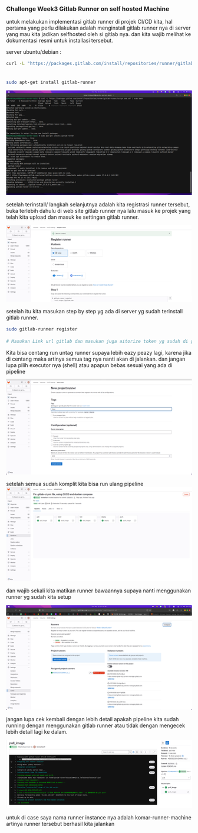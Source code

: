 ### Challenge Week3 Gitlab Runner on self hosted Machine

untuk melakukan implementasi gitlab runner di projek CI/CD kita, hal pertama yang perlu dilakukan adalah menginstall gitlab runner nya di server yang mau kita jadikan selfhosted oleh si gitlab nya. dan kita wajib melihat ke dokumentasi resmi untuk installasi tersebut.

server ubuntu/debian :

```bash
curl -L "https://packages.gitlab.com/install/repositories/runner/gitlab-runner/script.deb.sh" | sudo bash


sudo apt-get install gitlab-runner
```

![Alt text](./images/1.png)

setelah terinstall/ langkah selanjutnya adalah kita registrasi runner tersebut, buka terlebih dahulu di web site gitlab runner nya lalu masuk ke projek yang telah kita upload dan masuk ke settingan gitlab runner.

![Alt text](./images/2.png)

setelah itu kita masukan step by step yg ada di server yg sudah terinstall gitlab runner.

```bash
sudo gitlab-runner register

# Masukan Link url gitlab dan masukan juga aitorize token yg sudah di generate di gitlabnya
```

Kita bisa centang run untag runner supaya lebih eazy peazy lagi, karena jika di centang maka artinya semua tag nya nanti akan di jalankan. dan jangan lupa pilih executor nya (shell) atau apapun bebas sesuai yang ada di pipeline

![Alt text](./images/3.png)

setelah semua sudah komplit kita bisa run ulang pipeline
![Alt text](./images/4.png)

dan wajib sekali kita matikan runner bawaannya supaya nanti menggunakan runner yg sudah kita setup

![Alt text](./images/5.png)

jangan lupa cek kembali dengan lebih detail apakah pipeline kita sudah running dengan menggunakan gitlab runner atau tidak dengan mengecek lebih detail lagi ke dalam.

![Alt text](./images/6.png)

untuk di case saya nama runner instance nya adalah komar-runner-machine artinya runner tersebut berhasil kita jalankan
